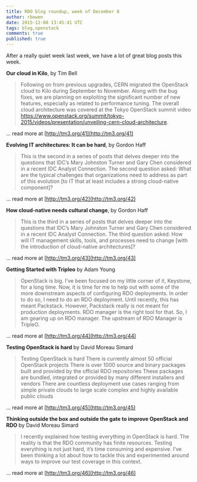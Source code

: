 ```yaml
---
title: RDO blog roundup, week of December 8
author: rbowen
date: 2015-12-08 13:45:41 UTC
tags: blog,openstack
comments: true
published: true
---
```


After a really quiet week last week, we have a lot of great blog posts this week.

**Our cloud in Kilo**, by Tim Bell

> Following on from previous upgrades, CERN migrated the OpenStack cloud to Kilo during September to November. Along with the bug fixes, we are planning on exploiting the significant number of new features, especially as related to performance tuning. The overall cloud architecture was covered at the Tokyo OpenStack summit video https://www.openstack.org/summit/tokyo-2015/videos/presentation/unveiling-cern-cloud-architecture.

... read more at [http://tm3.org/41](http://tm3.org/41)

**Evolving IT architectures: It can be hard**, by Gordon Haff

> This is the second in a series of posts that delves deeper into the questions that IDC’s Mary Johnston Turner and Gary Chen considered in a recent IDC Analyst Connection. The second question asked: What are the typical challenges that organizations need to address as part of this evolution [to IT that at least includes a strong cloud-native component]?

... read more at [http://tm3.org/42](http://tm3.org/42)

**How cloud-native needs cultural change**, by Gordon Haff

> This is the third in a series of posts that delves deeper into the questions that IDC’s Mary Johnston Turner and Gary Chen considered in a recent IDC Analyst Connection. The third question asked: How will IT management skills, tools, and processes need to change [with the introduction of cloud-native architectures]?

... read more at [http://tm3.org/43](http://tm3.org/43)

**Getting Started with Tripleo** by Adam Young

> OpenStack is big. I’ve been focused on my little corner of it, Keystone, for a long time. Now, it is time for me to help out with some of the more downstream aspects of configuring RDO deployments. In order to do so, I need to do an RDO deployment. Until recently, this has meant Packstack. However, Packstack really is not meant for production deployments. RDO manager is the right tool for that. So, I am gearing up on RDO manager. The upstream of RDO Manager is TripleO.

... read more at [http://tm3.org/44](http://tm3.org/44)

**Testing OpenStack is hard** by David Moreau Simard

> Testing OpenStack is hard
There is currently almost 50 official OpenStack projects
There is over 1000 source and binary packages built and provided by the official RDO repositories
These packages are bundled, integrated or provided by many different installers and vendors
There are countless deployment use cases ranging from simple private clouds to large scale complex and highly available public clouds

... read more at [http://tm3.org/45](http://tm3.org/45)

**Thinking outside the box and outside the gate to improve OpenStack and RDO** by David Moreau Simard

> I recently explained how testing everything in OpenStack is hard. The reality is that the RDO community has finite resources. Testing everything is not just hard, it’s time consuming and expensive. I’ve been thinking a lot about how to tackle this and experimented around ways to improve our test coverage in this context.

... read more at [http://tm3.org/46](http://tm3.org/46)

